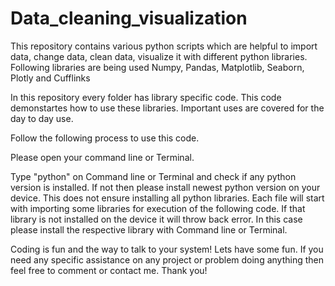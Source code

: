 # Data_cleaning_visualization
This repository contains various python scripts which are helpful to import data, change data, clean data, visualize it with different python libraries. Following libraries are being used Numpy, Pandas, Matplotlib, Seaborn, Plotly and Cufflinks 

In this repository every folder has library specific code. This code demonstartes how to use these libraries. Important uses are covered for the day to day use. 

Follow the following process to use this code. 

Please open your command line or Terminal.

Type "python" on Command line or Terminal and check if any python version is installed. If not then please install newest python version on your device. This does not ensure installing all python libraries. Each file will start with importing some libraries 
for execution of the following code. If that library is not installed on the device it will throw back error. In this case please install the respective library with Command line or Terminal. 

Coding is fun and the way to talk to your system! Lets have some fun. If you need any specific assistance on any project or problem 
doing anything then feel free to comment or contact me. Thank you!
